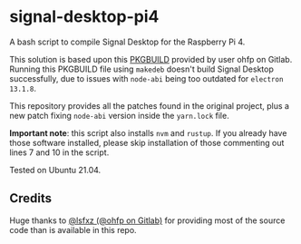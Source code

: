 # signal-desktop-pi4

A bash script to compile Signal Desktop for the Raspberry Pi 4.

This solution is based upon this [PKGBUILD](https://gitlab.com/ohfp/pinebookpro-things/-/blob/master/signal-desktop/PKGBUILD) provided by user ohfp on Gitlab. Running this PKGBUILD file using `makedeb` doesn't build Signal Desktop successfully, due to issues with `node-abi` being too outdated for `electron 13.1.8`.

This repository provides all the patches found in the original project, plus a new patch fixing `node-abi` version inside the `yarn.lock` file.

**Important note**: this script also installs `nvm` and `rustup`. If you already have those software installed, please skip installation of those commenting out lines 7 and 10 in the script.

Tested on Ubuntu 21.04.

## Credits

Huge thanks to [@lsfxz (@ohfp on Gitlab)](https://gitlab.com/ohfp/pinebookpro-things/-/blob/master/signal-desktop/PKGBUILD) for providing most of the source code than is available in this repo.